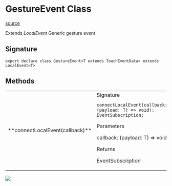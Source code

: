 # GestureEvent Class

[source](https://developers.meta.com/horizon-worlds/reference/2.0.0/mobile_gestures_gestureevent)

Extends *LocalEvent<T>* Generic gesture event

## Signature

```
export declare class GestureEvent<T extends TouchEventData> extends LocalEvent<T>
```

## Methods

<table>
  <tbody>
    <tr>
      <td>**connectLocalEvent(callback)**</td>
      <td>Signature

```
connectLocalEvent(callback: (payload: T) => void): EventSubscription;
```

Parameters

callback: (payload: T) => void

Returns

EventSubscription</td>
    </tr>
  </tbody>
</table>

![](https://scontent.xx.fbcdn.net/hads-ak-prn2/1487645_6012475414660_1439393861_n.png)